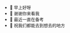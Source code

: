- 👋 早上好呀
- 👀 谢谢你来看我
- 🌱 最近一直在备考
- 💞️ 祝我们都能去到想去的地方

<!---
misaka-umi/misaka-umi is a ✨ special ✨ repository because its `README.md` (this file) appears on your GitHub profile.
You can click the Preview link to take a look at your changes.
--->
